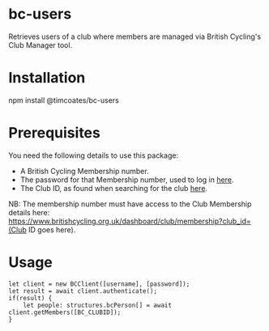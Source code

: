 # bc-users
Retrieves users of a club where members are managed via British Cycling's Club Manager tool.

# Installation
npm install @timcoates/bc-users

# Prerequisites
You need the following details to use this package:
* A British Cycling Membership number.
* The password for that Membership number, used to log in [here](https://www.britishcycling.org.uk/uac/connect).
* The Club ID, as found when searching for the club [here](https://www.britishcycling.org.uk/clubfinder).

NB: The membership number must have access to the Club Membership details here: https://www.britishcycling.org.uk/dashboard/club/membership?club_id=(Club ID goes here).

# Usage

```
let client = new BCClient([username], [password]);
let result = await client.authenticate();
if(result) {
	let people: structures.bcPerson[] = await client.getMembers([BC_CLUBID]);
}
```